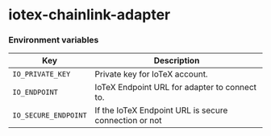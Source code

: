 # iotex-chainlink-adapter

### Environment variables

| Key | Description |
|-----|-------------|
| `IO_PRIVATE_KEY` | Private key for IoTeX account. |
| `IO_ENDPOINT` | IoTeX Endpoint URL for adapter to connect to. |
| `IO_SECURE_ENDPOINT` | If the IoTeX Endpoint URL is secure connection or not |
